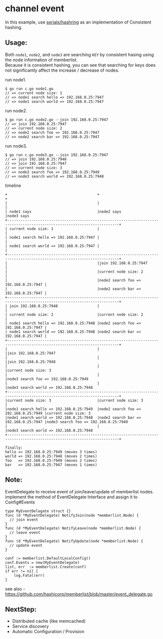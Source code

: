 # channel event

In this example, use [serialx/hashring](https://github.com/serialx/hashring) as an implementation of Consistent hashing.  

## Usage:

Both `node1`, `node2`, and `node3` are searching `KEY` by consistent hasing using the node information of memberlist.  
Because it is consistent hashing, you can see that searching for keys does not significantly affect the increase / decrease of nodes.


run node1.

```
$ go run c.go node1.go
// => current node size: 1
// => node1 search hello => 192.168.0.25:7947
// => node1 search world => 192.168.0.25:7947
```

run node2.

```
$ go run c.go node2.go --join 192.168.0.25:7947
// => join 192.168.0.25:7947
// => current node size: 2
// => node2 search foo => 192.168.0.25:7947
// => node2 search bar => 192.168.0.25:7947
```

run node3.

```
$ go run c.go node3.go --join 192.168.0.25:7947
// => join 192.168.0.25:7948
// => join 192.168.0.25:7947
// => current node size: 3
// => node3 search foo => 192.168.0.25:7949
// => node3 search world => 192.168.0.25:7948
```

timeline

```
+                                         +                                      +
|                                         |                                      |
| node1 says                              |node2 says                            |node3 says
+-------------------------------------------------------------------------------------------------------------------------+
| current node size: 1                    |                                      |
| node1 search hello => 192.168.0.25:7947 |                                      |
| node1 search world => 192.168.0.25:7947 |                                      |
+-------------------------------------------------------------------------------------------------------------------------+
|                                         |join 192.168.0.25:7947                |
|                                         |current node size: 2                  |
|                                         |node2 search foo => 192.168.0.25:7947 |
|                                         |node2 search bar => 192.168.0.25:7947 |
+-------------------------------------------------------------------------------------------------------------------------+
| join 192.168.0.25:7948                  |                                      |
| current node size: 2                    |current node size: 2                  |
| node1 search hello => 192.168.0.25:7948 |node2 search foo => 192.168.0.25:7947 |
| node1 search world => 192.168.0.25:7948 |node2 search bar => 192.168.0.25:7947 |
+-------------------------------------------------------------------------------------------------------------------------+
|                                         |                                      |join 192.168.0.25:7947
|                                         |                                      |join 192.168.0.25:7948
|                                         |                                      |current node size: 3
|                                         |                                      |node3 search foo => 192.168.0.25:7949
|                                         |                                      |node3 search world => 192.168.0.25:7948
+-------------------------------------------------------------------------------------------------------------------------+
|current node size: 3                     |current node size: 3                  |
|node1 search hello => 192.168.0.25:7949  |node2 search foo => 192.168.0.25:7949 |current node size: 3
|node1 search world => 192.168.0.25:7948  |node2 search bar => 192.168.0.25:7947 |node3 search foo => 192.168.0.25:7949
|                                         |                                      |node3 search world => 192.168.0.25:7948
+-------------------------------------------------------------------------------------------------------------------------+

finally:
hello => 192.168.0.25:7949 (moves 3 times)
world => 192.168.0.25:7948 (moves 2 times)
foo   => 192.168.0.25:7949 (moves 2 times)
bar   => 192.168.0.25:7947 (moves 1 times)
```

## Note:

EventDelegate to receive event of join/leave/update of memberlist nodes.  
implement the method of EventDelegate Interface and assign it to Config#Events

```
type MyEventDelegate struct {}
func (d *MyEventDelegate) NotifyJoin(node *memberlist.Node) {
  // join event
}
func (d *MyEventDelegate) NotifyLeave(node *memberlist.Node) {
  // leave event
}
func (d *MyEventDelegate) NotifyUpdate(node *memberlist.Node) {
  // update event
}

conf := memberlist.DefaultLocalConfig()
conf.Events = new(MyEventDelegate)
list, err  := memberlist.Create(conf)
if err != nil {
	log.Fatal(err)
}
```

see also - https://github.com/hashicorp/memberlist/blob/master/event_delegate.go

## NextStep:

- Distributed cache (like memcached)
- Service discovery
- Automatic Configuration / Provision
